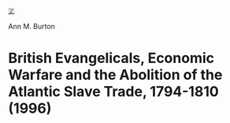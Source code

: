 [🇿](zotero://select/library/items/99QSFR76)

Ann M. Burton
# British Evangelicals, Economic Warfare and the Abolition of the Atlantic Slave Trade, 1794-1810 (1996)

